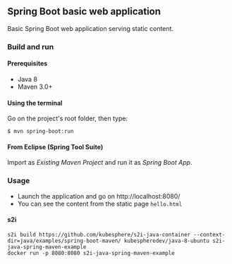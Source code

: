 ## Spring Boot basic web application

Basic Spring Boot web application serving static content.

### Build and run

#### Prerequisites

- Java 8
- Maven 3.0+

#### Using the terminal

Go on the project's root folder, then type:

    $ mvn spring-boot:run

#### From Eclipse (Spring Tool Suite)

Import as *Existing Maven Project* and run it as *Spring Boot App*.


### Usage

- Launch the application and go on http://localhost:8080/
- You can see the content from the static page `hello.html`

#### s2i 

    s2i build https://github.com/kubesphere/s2i-java-container --context-dir=java/examples/spring-boot-maven/ kubespheredev/java-8-ubuntu s2i-java-spring-maven-example
    docker run -p 8080:8080 s2i-java-spring-maven-example
